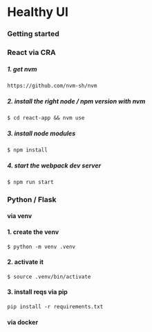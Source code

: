 #  Healthy UI

### Getting started 

### React via CRA
##### 1. get nvm 
`https://github.com/nvm-sh/nvm`

##### 2. install the right node / npm version with nvm   

`$ cd react-app && nvm use `

##### 3. install node modules  

`$ npm install`

##### 4. start the webpack dev server 

`$ npm run start`


### Python / Flask 

#### via venv 

#### 1. create the venv 
`$ python -m venv .venv`

#### 2. activate it 
`$ source .venv/bin/activate`

#### 3. install reqs via pip 
`pip install -r requirements.txt`

#### via docker 
